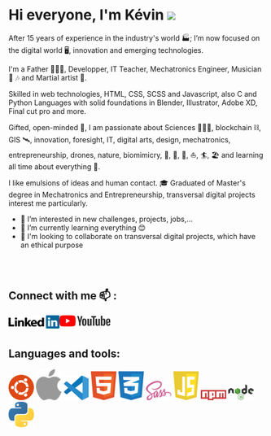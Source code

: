 # Hi everyone, I'm Kévin <img src="https://media.giphy.com/media/hvRJCLFzcasrR4ia7z/giphy.gif" width="50px">
After 15 years of experience in the industry's world 🏭; I’m now focused on the digital world 🖥️, innovation and emerging technologies. 

I'm a Father 👨‍👧‍👦, Developper, IT Teacher, Mechatronics Engineer, Musician 🥁 🎶  and Martial artist 🥋.

Skilled in web technologies, HTML, CSS, SCSS and Javascript, also C and Python Languages with solid foundations in Blender, Illustrator, Adobe XD, Final cut pro and more. 

Gifted, open-minded 🧠, I am passionate about Sciences 👨🏻‍🔬, blockchain ⛓️, GIS 🛰️, innovation, foresight, IT, digital arts, design, mechatronics, entrepreneurship, drones, nature, biomimicry, 🐶, 🌊, 🎣, ⛵, 🏄‍, 🏖️ and learning all time about everything 📖. 

I like emulsions of ideas and human contact.
🎓 Graduated of Master's degree in Mechatronics and Entrepreneurship, transversal digital projects interest me particularly.

- 👀 I’m interested in new challenges, projects, jobs,...
- 🌱 I’m currently learning everything 😊
- 💞️ I'm looking to collaborate on transversal digital projects, which have an ethical purpose

<br>
<br>

## Connect with me 📫 :
[<img align="left" alt="Kevin | Linkedin" width="100" src="https://github.com/kevinbdx35/Logos/blob/main/svg/linkedin.svg" />][linkedin]
[<img align="left" alt="Kevin | Youtube" width="100" src="https://github.com/kevinbdx35/Logos/blob/main/svg/youtube-6.svg" />][youtube]

<br>
<br>

## Languages and tools:
<p float="left">
  <img alt="Ubuntu"  width="50" src="https://github.com/kevinbdx35/Logos/blob/main/svg/ubuntu-4.svg" />
  <img alt="Appel"  width="50" src="https://github.com/kevinbdx35/Logos/blob/main/svg/apple.svg" />
  <img alt="Visual Studio Code"  width="50" src="https://github.com/kevinbdx35/Logos/blob/main/svg/visual-studio-code-1.svg" />
  <img alt="HTML 5"  width="50" src="https://github.com/kevinbdx35/Logos/blob/main/svg/html-1.svg" />
  <img alt="CSS 3"  width="50" src="https://github.com/kevinbdx35/Logos/blob/main/svg/css-3.svg" />
  <img alt="SASS"  width="50" src="https://github.com/kevinbdx35/Logos/blob/main/svg/sass-1.svg" />
  <img alt="Javascript Vanilla"  width="50" src="https://github.com/kevinbdx35/Logos/blob/main/svg/javascript-1.svg" />
  <img alt="NPM"  width="50" src="https://github.com/kevinbdx35/Logos/blob/main/svg/npm.svg" />
  <img alt="NodeJS"  width="50" src="https://github.com/kevinbdx35/Logos/blob/main/svg/nodejs-1.svg" />
  <img alt="Python"  width="50" src="https://github.com/kevinbdx35/Logos/blob/main/svg/python-5.svg" />
</p>  

<br>
<br>

[website]:#
[youtube]: https://youtube.com
[linkedin]: https://www.linkedin.com/in/kbdx35/
